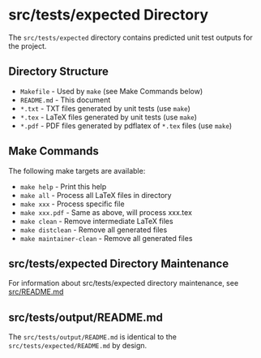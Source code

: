 # src/tests/expected Directory

The `src/tests/expected` directory contains predicted unit test
outputs for the project.

## Directory Structure

- `Makefile` - Used by `make` (see Make Commands below)
- `README.md` - This document
- `*.txt` - TXT files generated by unit tests (use `make`)
- `*.tex` - LaTeX files generated by unit tests (use `make`)
- `*.pdf` - PDF files generated by pdflatex of `*.tex` files (use `make`)

## Make Commands

The following make targets are available:

- `make help`              - Print this help
- `make all`               - Process all LaTeX files in directory
- `make xxx`               - Process specific file
- `make xxx.pdf`           - Same as above, will process xxx.tex
- `make clean`             - Remove intermediate LaTeX files
- `make distclean`         - Remove all generated files
- `make maintainer-clean`  - Remove all generated files

## src/tests/expected Directory Maintenance

For information about src/tests/expected directory maintenance,
see [src/README.md](../src/README.md)

## src/tests/output/README.md

The `src/tests/output/README.md` is identical to the
`src/tests/expected/README.md` by design.
